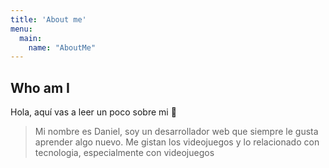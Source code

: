 ```yaml
---
title: 'About me'
menu:
  main:
    name: "AboutMe"
---
```


## Who am I

Hola, aquí vas a leer un poco sobre mi 🤩

> Mi nombre es Daniel, soy un desarrollador web que siempre le gusta aprender algo nuevo. Me gistan los videojuegos y lo relacionado con tecnologia, especialmente con videojuegos


